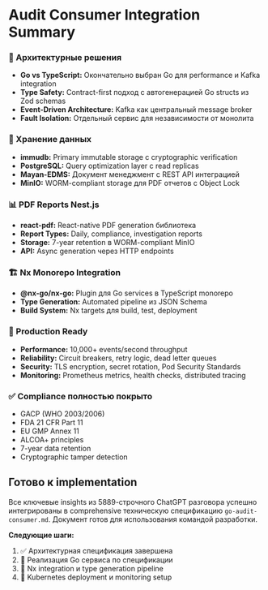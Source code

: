 # Audit Consumer Integration Summary

### 🎯 Архитектурные решения

- **Go vs TypeScript:** Окончательно выбран Go для performance и Kafka integration
- **Type Safety:** Contract-first подход с автогенерацией Go structs из Zod schemas
- **Event-Driven Architecture:** Kafka как центральный message broker
- **Fault Isolation:** Отдельный сервис для независимости от монолита

### 🔐 Хранение данных

- **immudb:** Primary immutable storage с cryptographic verification
- **PostgreSQL:** Query optimization layer с read replicas
- **Mayan-EDMS:** Документ менеджмент с REST API интеграцией
- **MinIO:** WORM-compliant storage для PDF отчетов с Object Lock

### 📊 PDF Reports Nest.js

- **react-pdf:** React-native PDF generation библиотека
- **Report Types:** Daily, compliance, investigation reports
- **Storage:** 7-year retention в WORM-compliant MinIO
- **API:** Async generation через HTTP endpoints

### 🏗️ Nx Monorepo Integration

- **@nx-go/nx-go:** Plugin для Go services в TypeScript monorepo
- **Type Generation:** Automated pipeline из JSON Schema
- **Build System:** Nx targets для build, test, deployment

### 🚀 Production Ready

- **Performance:** 10,000+ events/second throughput
- **Reliability:** Circuit breakers, retry logic, dead letter queues
- **Security:** TLS encryption, secret rotation, Pod Security Standards
- **Monitoring:** Prometheus metrics, health checks, distributed tracing

### ✅ Compliance полностью покрыто

- GACP (WHO 2003/2006)
- FDA 21 CFR Part 11
- EU GMP Annex 11
- ALCOA+ principles
- 7-year data retention
- Cryptographic tamper detection

## Готово к implementation

Все ключевые insights из 5889-строчного ChatGPT разговора успешно интегрированы в comprehensive техническую спецификацию `go-audit-consumer.md`. Документ готов для использования командой разработки.

**Следующие шаги:**

1. ✅ Архитектурная спецификация завершена
2. 🔄 Реализация Go сервиса по спецификации
3. 🔄 Nx integration и type generation pipeline
4. 🔄 Kubernetes deployment и monitoring setup
